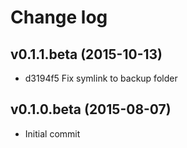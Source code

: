 # Change log

## v0.1.1.beta (2015-10-13)

* d3194f5 Fix symlink to backup folder

## v0.1.0.beta (2015-08-07)

* Initial commit
